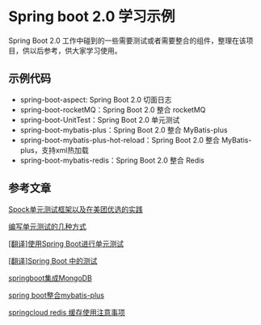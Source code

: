 # Spring boot 2.0 学习示例


Spring Boot 2.0 工作中碰到的一些需要测试或者需要整合的组件，整理在该项目，供以后参考，供大家学习使用。

 
## 示例代码

- spring-boot-aspect: Spring Boot 2.0 切面日志
- spring-boot-rocketMQ：Spring Boot 2.0 整合 rocketMQ
- spring-boot-UnitTest：Spring Boot 2.0 单元测试
- spring-boot-mybatis-plus：Spring Boot 2.0 整合 MyBatis-plus
- spring-boot-mybatis-plus-hot-reload：Spring Boot 2.0 整合 MyBatis-plus，支持xml热加载
- spring-boot-mybatis-redis：Spring Boot 2.0 整合 Redis

## 参考文章

[Spock单元测试框架以及在美团优选的实践](https://mp.weixin.qq.com/s/7z_C_5bwL10kGiAIwwJ9Ew)

[编写单元测试的几种方式](https://mp.weixin.qq.com/s/ZzDV8q31ViZzM9fG_tonww)

[[翻译]使用Spring Boot进行单元测试](https://mp.weixin.qq.com/s/AP5eHf-r1ikjw1Z_C3vkbw)

[[翻译]Spring Boot 中的测试](https://mp.weixin.qq.com/s/Ii2yhCZj5rhLQokpau3a3Q)

[springboot集成MongoDB](https://blog.csdn.net/Prepared/article/details/103777965?spm=1001.2014.3001.5502)

[spring boot整合mybatis-plus](https://blog.csdn.net/Prepared/article/details/120206625?spm=1001.2014.3001.5501)

[springcloud redis 缓存使用注意事项](https://blog.csdn.net/Prepared/article/details/82699100?spm=1001.2014.3001.5502)